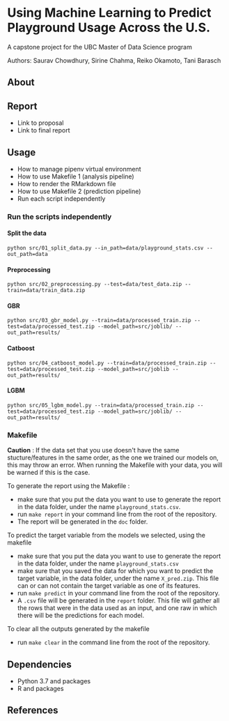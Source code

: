 # Using Machine Learning to Predict Playground Usage Across the U.S.

A capstone project for the UBC Master of Data Science program

Authors: Saurav Chowdhury, Sirine Chahma, Reiko Okamoto, Tani Barasch

## About

## Report
- Link to proposal
- Link to final report

## Usage
- How to manage pipenv virtual environment
- How to use Makefile 1 (analysis pipeline)
- How to render the RMarkdown file
- How to use Makefile 2 (prediction pipeline)
- Run each script independently

### Run the scripts independently 
#### Split the data
`python src/01_split_data.py --in_path=data/playground_stats.csv --out_path=data`

#### Preprocessing
`python src/02_preprocessing.py --test=data/test_data.zip --train=data/train_data.zip`

#### GBR
`python src/03_gbr_model.py --train=data/processed_train.zip --test=data/processed_test.zip --model_path=src/joblib/ --out_path=results/`

#### Catboost
`python src/04_catboost_model.py --train=data/processed_train.zip --test=data/processed_test.zip --model_path=src/joblib --out_path=results/`

#### LGBM
`python src/05_lgbm_model.py --train=data/processed_train.zip --test=data/processed_test.zip --model_path=src/joblib/ --out_path=results/`

### Makefile

**Caution** : If the data set that you use doesn't have the same stucture/features in the same order, as the one we trained our models on, this may throw an error. When running the Makefile with your data, you will be warned if this is the case. 

To generate the report using the Makefile : 
- make sure that you put the data you want to use to generate the report in the data folder, under the name `playground_stats.csv`. 
- run `make report` in your command line from the root of the repository.
- The report will be generated in the `doc` folder.

To predict the target variable from the models we selected, using the makefile
- make sure that you put the data you want to use to generate the report in the data folder, under the name `playground_stats.csv`
- make sure that you saved the data for which you want to predict the target variable, in the data folder, under the name `X_pred.zip`. This file can or can not contain the target variable as one of its features.
- run `make predict` in your command line from the root of the repository.
- A `.csv` file will be generated in the `report` folder. This file will gather all the rows that were in the data used as an input, and one raw in which there will be the predictions for each model.

To clear all the outputs generated by the makefile
- run `make clear` in the command line from the root of the repository.


## Dependencies
- Python 3.7 and packages
- R and packages

## References
